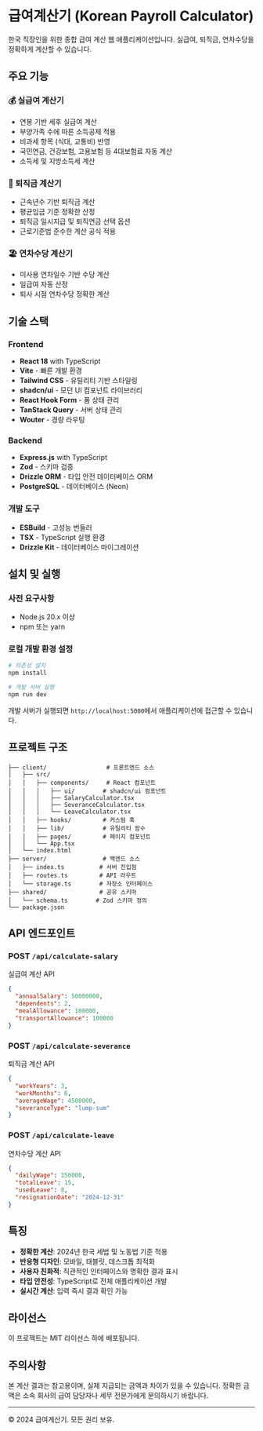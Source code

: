 # 급여계산기 (Korean Payroll Calculator)

한국 직장인을 위한 종합 급여 계산 웹 애플리케이션입니다. 실급여, 퇴직금, 연차수당을 정확하게 계산할 수 있습니다.

## 주요 기능

### 💰 실급여 계산기
- 연봉 기반 세후 실급여 계산
- 부양가족 수에 따른 소득공제 적용
- 비과세 항목 (식대, 교통비) 반영
- 국민연금, 건강보험, 고용보험 등 4대보험료 자동 계산
- 소득세 및 지방소득세 계산

### 🤝 퇴직금 계산기
- 근속년수 기반 퇴직금 계산
- 평균임금 기준 정확한 산정
- 퇴직금 일시지급 및 퇴직연금 선택 옵션
- 근로기준법 준수한 계산 공식 적용

### 🏖️ 연차수당 계산기
- 미사용 연차일수 기반 수당 계산
- 일급여 자동 산정
- 퇴사 시점 연차수당 정확한 계산

## 기술 스택

### Frontend
- **React 18** with TypeScript
- **Vite** - 빠른 개발 환경
- **Tailwind CSS** - 유틸리티 기반 스타일링
- **shadcn/ui** - 모던 UI 컴포넌트 라이브러리
- **React Hook Form** - 폼 상태 관리
- **TanStack Query** - 서버 상태 관리
- **Wouter** - 경량 라우팅

### Backend  
- **Express.js** with TypeScript
- **Zod** - 스키마 검증
- **Drizzle ORM** - 타입 안전 데이터베이스 ORM
- **PostgreSQL** - 데이터베이스 (Neon)

### 개발 도구
- **ESBuild** - 고성능 번들러
- **TSX** - TypeScript 실행 환경
- **Drizzle Kit** - 데이터베이스 마이그레이션

## 설치 및 실행

### 사전 요구사항
- Node.js 20.x 이상
- npm 또는 yarn

### 로컬 개발 환경 설정

```bash
# 의존성 설치
npm install

# 개발 서버 실행
npm run dev
```

개발 서버가 실행되면 `http://localhost:5000`에서 애플리케이션에 접근할 수 있습니다.

## 프로젝트 구조

```
├── client/                 # 프론트엔드 소스
│   ├── src/
│   │   ├── components/     # React 컴포넌트
│   │   │   ├── ui/        # shadcn/ui 컴포넌트
│   │   │   ├── SalaryCalculator.tsx
│   │   │   ├── SeveranceCalculator.tsx
│   │   │   └── LeaveCalculator.tsx
│   │   ├── hooks/         # 커스텀 훅
│   │   ├── lib/           # 유틸리티 함수
│   │   ├── pages/         # 페이지 컴포넌트
│   │   └── App.tsx
│   └── index.html
├── server/                # 백엔드 소스
│   ├── index.ts          # 서버 진입점
│   ├── routes.ts         # API 라우트
│   └── storage.ts        # 저장소 인터페이스
├── shared/               # 공유 스키마
│   └── schema.ts        # Zod 스키마 정의
└── package.json
```

## API 엔드포인트

### POST `/api/calculate-salary`
실급여 계산 API
```json
{
  "annualSalary": 50000000,
  "dependents": 2,
  "mealAllowance": 100000,
  "transportAllowance": 100000
}
```

### POST `/api/calculate-severance`
퇴직금 계산 API
```json
{
  "workYears": 3,
  "workMonths": 6,
  "averageWage": 4500000,
  "severanceType": "lump-sum"
}
```

### POST `/api/calculate-leave`
연차수당 계산 API
```json
{
  "dailyWage": 150000,
  "totalLeave": 15,
  "usedLeave": 8,
  "resignationDate": "2024-12-31"
}
```

## 특징

- **정확한 계산**: 2024년 한국 세법 및 노동법 기준 적용
- **반응형 디자인**: 모바일, 태블릿, 데스크톱 최적화
- **사용자 친화적**: 직관적인 인터페이스와 명확한 결과 표시
- **타입 안전성**: TypeScript로 전체 애플리케이션 개발
- **실시간 계산**: 입력 즉시 결과 확인 가능

## 라이선스

이 프로젝트는 MIT 라이선스 하에 배포됩니다.

## 주의사항

본 계산 결과는 참고용이며, 실제 지급되는 금액과 차이가 있을 수 있습니다. 정확한 금액은 소속 회사의 급여 담당자나 세무 전문가에게 문의하시기 바랍니다.

---

© 2024 급여계산기. 모든 권리 보유.